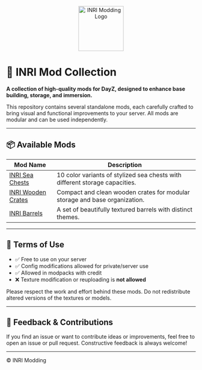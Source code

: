 <p align="center">
  <img src="https://github.com/user-attachments/assets/838d2f89-99fc-4443-93ec-08efdd922272" alt="INRI Modding Logo" height="120"/>
</p>

# 🧰 INRI Mod Collection

**A collection of high-quality mods for DayZ, designed to enhance base building, storage, and immersion.**

This repository contains several standalone mods, each carefully crafted to bring visual and functional improvements to your server. All mods are modular and can be used independently.

---

## 📦 Available Mods

| Mod Name                      | Description                                                        |
|------------------------------|--------------------------------------------------------------------|
| [INRI Sea Chests](./INRISeaChests)     | 10 color variants of stylized sea chests with different storage capacities. |
| [INRI Wooden Crates](./INRIWoodenCrates) | Compact and clean wooden crates for modular storage and base organization.  |
| [INRI Barrels](./INRI_Barrels) | A set of beautifully textured barrels with distinct themes.  |

---

## 📝 Terms of Use

- ✅ Free to use on your server  
- ✅ Config modifications allowed for private/server use  
- ✅ Allowed in modpacks with credit  
- ❌ Texture modification or reuploading is **not allowed**

Please respect the work and effort behind these mods. Do not redistribute altered versions of the textures or models.

---

## 💬 Feedback & Contributions

If you find an issue or want to contribute ideas or improvements, feel free to open an issue or pull request. Constructive feedback is always welcome!

---

© INRI Modding